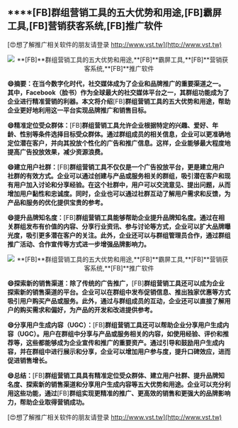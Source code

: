## ****[FB]**群组营销工具的五大优势和用途,**[FB]**霸屏工具,**[FB]**营销获客系统,**[FB]**推广软件**

[😍想了解推广相关软件的朋友请登录 http://www.vst.tw](http://www.vst.tw)

 <center><img src="https://vst.tw/MP4/tuiguang/png/7.png" alt="**[FB]**群组营销工具的五大优势和用途,**[FB]**霸屏工具,**[FB]**营销获客系统,**[FB]**推广软件"></center>

**😄摘要：在当今数字化时代，社交媒体成为了企业和品牌推广的重要渠道之一。其中，Facebook（脸书）作为全球最大的社交媒体平台之一，其群组功能成为了企业进行精准营销的利器。本文将介绍**[FB]**群组营销工具的五大优势和用途，帮助企业更好地利用这一平台实现品牌推广和销售目标。**

**😄精准定位受众群体：**[FB]**群组营销工具允许企业根据特定的兴趣、爱好、年龄、性别等条件选择目标受众群体。通过群组成员的相关信息，企业可以更准确地定位潜在客户，并向其投放个性化的广告和推广信息。这样，企业能够最大程度地提高广告投放效果，减少资源浪费。**

**😄建立用户社群：**[FB]**群组营销工具不仅仅是一个广告投放平台，更是建立用户社群的有效方式。企业可以通过创建与产品或服务相关的群组，吸引潜在客户和现有用户加入讨论和分享经验。在这个社群中，用户可以交流意见、提出问题，从而增加用户黏性和忠诚度。同时，企业也可以通过社群互动了解用户需求和反馈，为产品和服务的优化提供宝贵的参考。**

**😄提升品牌知名度：**[FB]**群组营销工具能够帮助企业提升品牌知名度。通过在相关群组发布有价值的内容、分享行业资讯、参与讨论等方式，企业可以扩大品牌曝光度，吸引更多潜在客户的关注。此外，企业还可以与群组管理员合作，通过群组推广活动、合作宣传等方式进一步增强品牌影响力。**

 <center><img src="https://vst.tw/MP4/tuiguang/png/2.png" alt="**[FB]**群组营销工具的五大优势和用途,**[FB]**霸屏工具,**[FB]**营销获客系统,**[FB]**推广软件"></center>

**😄探索新的销售渠道：除了传统的广告推广，**[FB]**群组营销工具还可以成为企业探索新的销售渠道的平台。企业可以在群组中发布促销信息、推出独家优惠等方式吸引用户购买产品或服务。此外，通过与群组成员的互动，企业还可以直接了解用户的购买需求和偏好，为产品的开发和改进提供参考。**

**😄分享用户生成内容（UGC）：**[FB]**群组营销工具还可以帮助企业分享用户生成内容（UGC）。用户在群组中分享与产品或服务相关的内容，如使用经验、评价和推荐等，这些都能够成为企业宣传和推广的重要资产。通过引导和鼓励用户生成内容，并在群组中进行展示和分享，企业可以增加用户参与度，提升口碑效应，进而促进销售增长。**

**😄总结：**[FB]**群组营销工具具有精准定位受众群体、建立用户社群、提升品牌知名度、探索新的销售渠道和分享用户生成内容等五大优势和用途。企业可以充分利用这些功能，通过**[FB]**群组实现更精准的推广、更高效的销售和更强大的品牌影响力，帮助企业取得营销成功。**

[😍想了解推广相关软件的朋友请登录 http://www.vst.tw](http://www.vst.tw)



